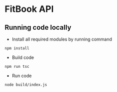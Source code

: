 # FitBook API

## Running code locally
- Install all required modules by running command
```
npm install
```

- Build code
```
npm run tsc
```

- Run code
```
node build/index.js
```